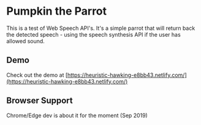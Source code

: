 # Pumpkin the Parrot

This is a test of Web Speech API's.  It's a simple parrot that will return back the detected speech - using the speech synthesis API if the user has allowed sound.

## Demo
Check out the demo at [https://heuristic-hawking-e8bb43.netlify.com/](https://heuristic-hawking-e8bb43.netlify.com/)

## Browser Support
Chrome/Edge dev is about it for the moment (Sep 2019)
